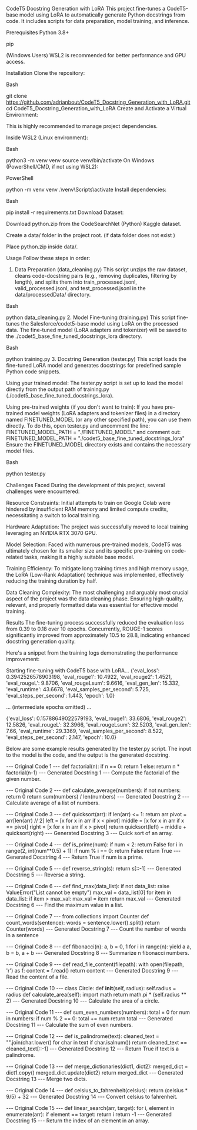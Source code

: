 CodeT5 Docstring Generation with LoRA
This project fine-tunes a CodeT5-base model using LoRA to automatically generate Python docstrings from code. It includes scripts for data preparation, model training, and inference.

Prerequisites
Python 3.8+

pip

(Windows Users) WSL2 is recommended for better performance and GPU access.

Installation
Clone the repository:

Bash

git clone https://github.com/adrianbout/CodeT5_Docstring_Generation_with_LoRA.git
cd CodeT5_Docstring_Generation_with_LoRA
Create and Activate a Virtual Environment:

This is highly recommended to manage project dependencies.

Inside WSL2 (Linux environment):

Bash

python3 -m venv venv
source venv/bin/activate
On Windows (PowerShell/CMD, if not using WSL2):

PowerShell

python -m venv venv
.\venv\Scripts\activate
Install dependencies:

Bash

pip install -r requirements.txt
Download Dataset:

Download python.zip from the CodeSearchNet (Python) Kaggle dataset.

Create a data/ folder in the project root. (if data folder does not exist )

Place python.zip inside data/.

Usage
Follow these steps in order:

1. Data Preparation (data_cleaning.py)
This script unzips the raw dataset, cleans code-docstring pairs (e.g., removing duplicates, filtering by length), and splits them into train_processed.jsonl, valid_processed.jsonl, and test_processed.jsonl in the data/processedData/ directory.

Bash

python data_cleaning.py
2. Model Fine-tuning (training.py)
This script fine-tunes the Salesforce/codet5-base model using LoRA on the processed data. The fine-tuned model (LoRA adapters and tokenizer) will be saved to the ./codet5_base_fine_tuned_docstrings_lora directory.

Bash

python training.py
3. Docstring Generation (tester.py)
This script loads the fine-tuned LoRA model and generates docstrings for predefined sample Python code snippets.

Using your trained model:
The tester.py script is set up to load the model directly from the output path of training.py (./codet5_base_fine_tuned_docstrings_lora).

Using pre-trained weights (if you don't want to train):
If you have pre-trained model weights (LoRA adapters and tokenizer files) in a directory named FINETUNED_MODEL (or any other specified path), you can use them directly.
To do this, open tester.py and uncomment the line:
FINETUNED_MODEL_PATH = "./FINETUNED_MODEL"
and comment out:
FINETUNED_MODEL_PATH = "./codet5_base_fine_tuned_docstrings_lora"
Ensure the FINETUNED_MODEL directory exists and contains the necessary model files.

Bash

python tester.py

Challenges Faced
During the development of this project, several challenges were encountered:

Resource Constraints: Initial attempts to train on Google Colab were hindered by insufficient RAM memory and limited compute credits, necessitating a switch to local training.

Hardware Adaptation: The project was successfully moved to local training leveraging an NVIDIA RTX 3070 GPU.

Model Selection: Faced with numerous pre-trained models, CodeT5 was ultimately chosen for its smaller size and its specific pre-training on code-related tasks, making it a highly suitable base model.

Training Efficiency: To mitigate long training times and high memory usage, the LoRA (Low-Rank Adaptation) technique was implemented, effectively reducing the training duration by half.

Data Cleaning Complexity: The most challenging and arguably most crucial aspect of the project was the data cleaning phase. Ensuring high-quality, relevant, and properly formatted data was essential for effective model training.

Results
The fine-tuning process successfully reduced the evaluation loss from 0.39 to 0.18 over 10 epochs. Concurrently, ROUGE-1 scores significantly improved from approximately 10.5 to 28.8, indicating enhanced docstring generation quality.

Here's a snippet from the training logs demonstrating the performance improvement:

Starting fine-tuning with CodeT5 base with LoRA...
{'eval_loss': 0.3942526578903198, 'eval_rouge1': 10.4922, 'eval_rouge2': 1.4521, 'eval_rougeL': 9.8706, 'eval_rougeLsum': 9.6616, 'eval_gen_len': 15.332, 'eval_runtime': 43.6678, 'eval_samples_per_second': 5.725, 'eval_steps_per_second': 1.443, 'epoch': 1.0}

... (intermediate epochs omitted) ...

{'eval_loss': 0.15788649022579193, 'eval_rouge1': 33.6806, 'eval_rouge2': 12.5826, 'eval_rougeL': 32.3966, 'eval_rougeLsum': 32.5203, 'eval_gen_len': 7.66, 'eval_runtime': 29.3369, 'eval_samples_per_second': 8.522, 'eval_steps_per_second': 2.147, 'epoch': 10.0}


Below are some example results generated by the tester.py script. The input to the model is the code, and the output is the generated docstring.

--- Original Code 1 ---
def factorial(n):
    if n == 0:
        return 1
    else:
        return n * factorial(n-1)
--- Generated Docstring 1 ---
Compute the factorial of the given number.

--- Original Code 2 ---
def calculate_average(numbers):
    if not numbers:
        return 0
    return sum(numbers) / len(numbers)
--- Generated Docstring 2 ---
Calculate average of a list of numbers.

--- Original Code 3 ---
def quicksort(arr):
    if len(arr) <= 1:
        return arr
    pivot = arr[len(arr) // 2]
    left = [x for x in arr if x < pivot]
    middle = [x for x in arr if x == pivot]
    right = [x for x in arr if x > pivot]
    return quicksort(left) + middle + quicksort(right)
--- Generated Docstring 3 ---
Quick sort of an array.

--- Original Code 4 ---
def is_prime(num):
    if num < 2:
        return False
    for i in range(2, int(num**0.5) + 1):
        if num % i == 0:
            return False
    return True
--- Generated Docstring 4 ---
Return True if num is a prime.

--- Original Code 5 ---
def reverse_string(s):
    return s[::-1]
--- Generated Docstring 5 ---
Reverse a string.

--- Original Code 6 ---
def find_max(data_list):
    if not data_list:
        raise ValueError("List cannot be empty")
    max_val = data_list[0]
    for item in data_list:
        if item > max_val:
            max_val = item
    return max_val
--- Generated Docstring 6 ---
Find the maximum value in a list.

--- Original Code 7 ---
from collections import Counter
def count_words(sentence):
    words = sentence.lower().split()
    return Counter(words)
--- Generated Docstring 7 ---
Count the number of words in a sentence

--- Original Code 8 ---
def fibonacci(n):
    a, b = 0, 1
    for i in range(n):
        yield a
        a, b = b, a + b
--- Generated Docstring 8 ---
Summarize n fibonacci numbers.

--- Original Code 9 ---
def read_file_content(filepath):
    with open(filepath, 'r') as f:
        content = f.read()
    return content
--- Generated Docstring 9 ---
Read the content of a file.

--- Original Code 10 ---
class Circle:
    def __init__(self, radius):
        self.radius = radius
    def calculate_area(self):
        import math
        return math.pi * (self.radius ** 2)
--- Generated Docstring 10 ---
Calculate the area of a circle.

--- Original Code 11 ---
def sum_even_numbers(numbers):
    total = 0
    for num in numbers:
        if num % 2 == 0:
            total += num
    return total
--- Generated Docstring 11 ---
Calculate the sum of even numbers.

--- Original Code 12 ---
def is_palindrome(text):
    cleaned_text = "".join(char.lower() for char in text if char.isalnum())
    return cleaned_text == cleaned_text[::-1]
--- Generated Docstring 12 ---
Return True if text is a palindrome.

--- Original Code 13 ---
def merge_dictionaries(dict1, dict2):
    merged_dict = dict1.copy()
    merged_dict.update(dict2)
    return merged_dict
--- Generated Docstring 13 ---
Merge two dicts.

--- Original Code 14 ---
def celsius_to_fahrenheit(celsius):
    return (celsius * 9/5) + 32
--- Generated Docstring 14 ---
Convert celsius to fahrenheit.

--- Original Code 15 ---
def linear_search(arr, target):
    for i, element in enumerate(arr):
        if element == target:
            return i
    return -1
--- Generated Docstring 15 ---
Return the index of an element in an array.